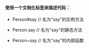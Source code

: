#### 使用一个文档化标签来描述代码：
* Person#say  // 名为"say"的实例方法

* Person.say  // 名为"say"的静态方法

* Person~say  // 名为"say"的内部函数
